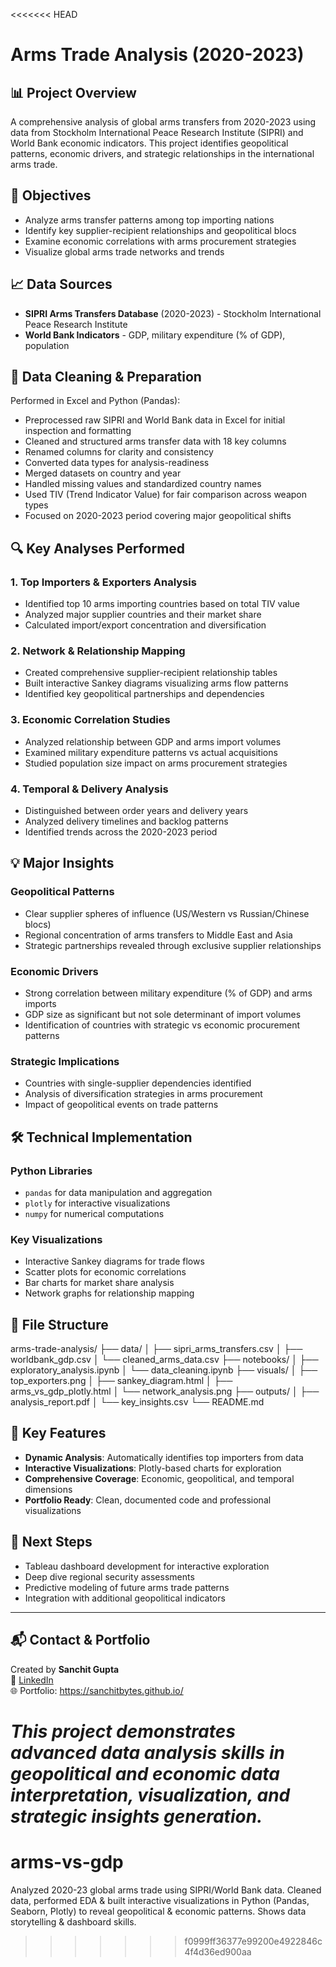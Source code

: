 <<<<<<< HEAD
# Arms Trade Analysis (2020-2023)

## 📊 Project Overview
A comprehensive analysis of global arms transfers from 2020-2023 using data from Stockholm International Peace Research Institute (SIPRI) and World Bank economic indicators. This project identifies geopolitical patterns, economic drivers, and strategic relationships in the international arms trade.

## 🎯 Objectives
- Analyze arms transfer patterns among top importing nations
- Identify key supplier-recipient relationships and geopolitical blocs
- Examine economic correlations with arms procurement strategies
- Visualize global arms trade networks and trends

## 📈 Data Sources
- **SIPRI Arms Transfers Database** (2020-2023) - Stockholm International Peace Research Institute
- **World Bank Indicators** - GDP, military expenditure (% of GDP), population

## 🧹 Data Cleaning & Preparation
Performed in Excel and Python (Pandas):
- Preprocessed raw SIPRI and World Bank data in Excel for initial inspection and formatting
- Cleaned and structured arms transfer data with 18 key columns
- Renamed columns for clarity and consistency
- Converted data types for analysis-readiness
- Merged datasets on country and year
- Handled missing values and standardized country names
- Used TIV (Trend Indicator Value) for fair comparison across weapon types
- Focused on 2020-2023 period covering major geopolitical shifts

## 🔍 Key Analyses Performed

### 1. Top Importers & Exporters Analysis
- Identified top 10 arms importing countries based on total TIV value
- Analyzed major supplier countries and their market share
- Calculated import/export concentration and diversification

### 2. Network & Relationship Mapping
- Created comprehensive supplier-recipient relationship tables
- Built interactive Sankey diagrams visualizing arms flow patterns
- Identified key geopolitical partnerships and dependencies

### 3. Economic Correlation Studies
- Analyzed relationship between GDP and arms import volumes
- Examined military expenditure patterns vs actual acquisitions
- Studied population size impact on arms procurement strategies

### 4. Temporal & Delivery Analysis
- Distinguished between order years and delivery years
- Analyzed delivery timelines and backlog patterns
- Identified trends across the 2020-2023 period

## 💡 Major Insights

### Geopolitical Patterns
- Clear supplier spheres of influence (US/Western vs Russian/Chinese blocs)
- Regional concentration of arms transfers to Middle East and Asia
- Strategic partnerships revealed through exclusive supplier relationships

### Economic Drivers
- Strong correlation between military expenditure (% of GDP) and arms imports
- GDP size as significant but not sole determinant of import volumes
- Identification of countries with strategic vs economic procurement patterns

### Strategic Implications
- Countries with single-supplier dependencies identified
- Analysis of diversification strategies in arms procurement
- Impact of geopolitical events on trade patterns

## 🛠 Technical Implementation

### Python Libraries
- `pandas` for data manipulation and aggregation
- `plotly` for interactive visualizations
- `numpy` for numerical computations

### Key Visualizations
- Interactive Sankey diagrams for trade flows
- Scatter plots for economic correlations
- Bar charts for market share analysis
- Network graphs for relationship mapping

## 📁 File Structure
arms-trade-analysis/
├── data/
│ ├── sipri_arms_transfers.csv
│ ├── worldbank_gdp.csv
│ └── cleaned_arms_data.csv
├── notebooks/
│ ├── exploratory_analysis.ipynb
│ └── data_cleaning.ipynb
├── visuals/
│ ├── top_exporters.png
│ ├── sankey_diagram.html
│ ├── arms_vs_gdp_plotly.html
│ └── network_analysis.png
├── outputs/
│ ├── analysis_report.pdf
│ └── key_insights.csv
└── README.md


## 🚀 Key Features
- **Dynamic Analysis**: Automatically identifies top importers from data
- **Interactive Visualizations**: Plotly-based charts for exploration
- **Comprehensive Coverage**: Economic, geopolitical, and temporal dimensions
- **Portfolio Ready**: Clean, documented code and professional visualizations

## 🔮 Next Steps
- Tableau dashboard development for interactive exploration
- Deep dive regional security assessments
- Predictive modeling of future arms trade patterns
- Integration with additional geopolitical indicators

---

## 📬 Contact & Portfolio
Created by **Sanchit Gupta**  
🔗 [LinkedIn](https://www.linkedin.com/in/sanchitbytes/)  
🌐 Portfolio: https://sanchitbytes.github.io/

*This project demonstrates advanced data analysis skills in geopolitical and economic data interpretation, visualization, and strategic insights generation.*
=======
# arms-vs-gdp
Analyzed 2020-23 global arms trade using SIPRI/World Bank data. Cleaned data, performed EDA &amp; built interactive visualizations in Python (Pandas, Seaborn, Plotly) to reveal geopolitical &amp; economic patterns. Shows data storytelling &amp; dashboard skills.
>>>>>>> f0999ff36377e99200e4922846c4f4d36ed900aa

